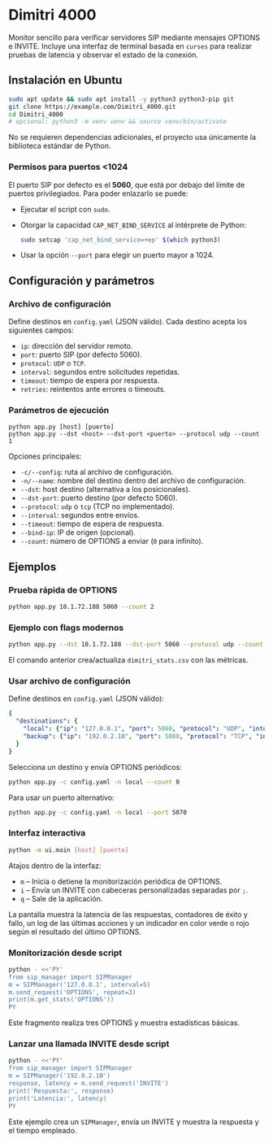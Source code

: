 # Dimitri 4000

Monitor sencillo para verificar servidores SIP mediante mensajes OPTIONS e
INVITE. Incluye una interfaz de terminal basada en `curses` para realizar
pruebas de latencia y observar el estado de la conexión.

## Instalación en Ubuntu

```bash
sudo apt update && sudo apt install -y python3 python3-pip git
git clone https://example.com/Dimitri_4000.git
cd Dimitri_4000
# opcional: python3 -m venv venv && source venv/bin/activate
```

No se requieren dependencias adicionales, el proyecto usa únicamente la
biblioteca estándar de Python.

### Permisos para puertos <1024

El puerto SIP por defecto es el **5060**, que está por debajo del límite de
puertos privilegiados. Para poder enlazarlo se puede:

* Ejecutar el script con `sudo`.
* Otorgar la capacidad `CAP_NET_BIND_SERVICE` al intérprete de Python:

  ```bash
  sudo setcap 'cap_net_bind_service=+ep' $(which python3)
  ```

* Usar la opción `--port` para elegir un puerto mayor a 1024.

## Configuración y parámetros

### Archivo de configuración

Define destinos en `config.yaml` (JSON válido). Cada destino acepta los
siguientes campos:

- `ip`: dirección del servidor remoto.
- `port`: puerto SIP (por defecto 5060).
- `protocol`: `UDP` o `TCP`.
- `interval`: segundos entre solicitudes repetidas.
- `timeout`: tiempo de espera por respuesta.
- `retries`: reintentos ante errores o timeouts.

### Parámetros de ejecución

```
python app.py [host] [puerto]
python app.py --dst <host> --dst-port <puerto> --protocol udp --count 1
```

Opciones principales:

- `-c/--config`: ruta al archivo de configuración.
- `-n/--name`: nombre del destino dentro del archivo de configuración.
- `--dst`: host destino (alternativa a los posicionales).
- `--dst-port`: puerto destino (por defecto 5060).
- `--protocol`: `udp` o `tcp` (TCP no implementado).
- `--interval`: segundos entre envíos.
- `--timeout`: tiempo de espera de respuesta.
- `--bind-ip`: IP de origen (opcional).
- `--count`: número de OPTIONS a enviar (`0` para infinito).

## Ejemplos

### Prueba rápida de OPTIONS

```bash
python app.py 10.1.72.188 5060 --count 2
```

### Ejemplo con flags modernos

```bash
python app.py --dst 10.1.72.188 --dst-port 5060 --protocol udp --count 2 --interval 0.5 --timeout 2
```
El comando anterior crea/actualiza `dimitri_stats.csv` con las métricas.

### Usar archivo de configuración

Define destinos en `config.yaml` (JSON válido):

```yaml
{
  "destinations": {
    "local": {"ip": "127.0.0.1", "port": 5060, "protocol": "UDP", "interval": 5},
    "backup": {"ip": "192.0.2.10", "port": 5080, "protocol": "TCP", "interval": 10}
  }
}
```

Selecciona un destino y envía OPTIONS periódicos:

```bash
python app.py -c config.yaml -n local --count 0
```

Para usar un puerto alternativo:

```bash
python app.py -c config.yaml -n local --port 5070
```

### Interfaz interactiva

```bash
python -m ui.main [host] [puerto]
```

Atajos dentro de la interfaz:

- `m` – Inicia o detiene la monitorización periódica de OPTIONS.
- `i` – Envía un INVITE con cabeceras personalizadas separadas por `;`.
- `q` – Sale de la aplicación.

La pantalla muestra la latencia de las respuestas, contadores de éxito y fallo,
un log de las últimas acciones y un indicador en color verde o rojo según el
resultado del último OPTIONS.

### Monitorización desde script

```bash
python - <<'PY'
from sip_manager import SIPManager
m = SIPManager('127.0.0.1', interval=5)
m.send_request('OPTIONS', repeat=3)
print(m.get_stats('OPTIONS'))
PY
```

Este fragmento realiza tres OPTIONS y muestra estadísticas básicas.

### Lanzar una llamada INVITE desde script

```bash
python - <<'PY'
from sip_manager import SIPManager
m = SIPManager('192.0.2.10')
response, latency = m.send_request('INVITE')
print('Respuesta:', response)
print('Latencia:', latency)
PY
```

Este ejemplo crea un `SIPManager`, envía un INVITE y muestra la respuesta y el
tiempo empleado.

